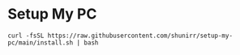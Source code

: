 # Setup My PC

```shell
curl -fsSL https://raw.githubusercontent.com/shunirr/setup-my-pc/main/install.sh | bash
```

